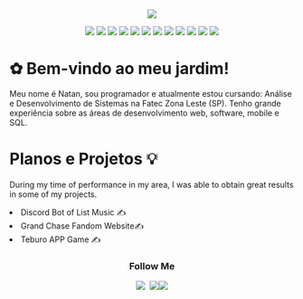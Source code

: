 <div align="center">
<img src="https://i.imgur.com/gGIcPAc.png">

<img src="https://img.shields.io/badge/-GitHub-181717?style=flat-square&logo=github"/></a>
<img src="https://img.shields.io/badge/-GitLab-FCA121?style=flat-square&logo=gitlab"/></a>
<img src="https://img.shields.io/badge/C++-00599C?style=flat-square&logo=C%2B%2B&logoColor=white"/></a>
<img src="https://img.shields.io/badge/Java-007396?style=flat-square&logo=Java&logoColor=white"/></a>
<img src="https://img.shields.io/badge/Python-3766AB?style=flat-square&logo=Python&logoColor=white"/></a>
<img src="https://img.shields.io/badge/-HTML5-E34F26?style=flat-square&logo=html5&logoColor=white"/></a>
<img src="https://img.shields.io/badge/-CSS3-1572B6?style=flat-square&logo=css3"/></a>
<img src="https://img.shields.io/badge/Javascript-ffb13b?style=flat-square&logo=javascript&logoColor=white"/></a>
<img src="https://img.shields.io/badge/json-5E5C5C?style=flat-square&logo=json&logoColor=white"/></a>
<img src="https://img.shields.io/badge/Lua-2C2D72?style=flat-square&logo=lua&logoColor=white"/></a>
<img src="https://img.shields.io/badge/-Bootstrap-563D7C?style=flat-square&logo=bootstrap"/></a>
<img src="https://img.shields.io/badge/PHP-777BB4?style=flat-square&logo=php&logoColor=white"/></a>
</div>

<div id="banner" class="cycle-slideshow" data-cycle-slides="> div">
	<div id="b1">
		<span>
			<h1> ✿ Bem-vindo ao meu jardim! </h1>
			<p>Meu nome é Natan, sou programador e atualmente estou cursando: Análise e Desenvolvimento de Sistemas na Fatec Zona Leste (SP). Tenho grande experiência sobre as áreas de desenvolvimento web, software, mobile e SQL.</p>
		</span>
	</div>
       <div id="b2">
           <h1> Planos e Projetos 💡 </h1>
		<p> During my time of performance in my area, I was able to obtain great results in some of my projects.</p>
                   <li>Discord Bot of List Music ✍</li>
	           <li>Grand Chase Fandom Website✍</li> 
                   <li>Teburo APP Game ✍</li>
       </div>
       <div align="center">      
       <h3 align="center"> Follow Me </h3>
           <p align="center">
               <a href=""><img src="https://img.shields.io/badge/Twitter-1DA1F2?style=flat-square&logo=twitter&logoColor=white"/></a>&nbsp
               <a href=""><img src="https://img.shields.io/badge/Instagram-E4405F?style=flat-square&logo=Instagram&logoColor=white&link=https/www.instagram.com/sp_natan/></a>&nbsp
               <a href=""><img src="https://img.shields.io/badge/Gmail-d14836?style=flat-square&logo=Gmail&logoColor=white&link=kimhyein7110@gmail.com"/></a>
           </p>
      </div>
    
